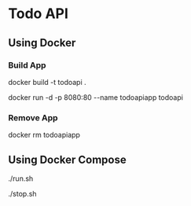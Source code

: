 # Todo API

## Using Docker

### Build App
docker build -t todoapi .

docker run -d -p 8080:80 --name todoapiapp todoapi

### Remove App
docker rm todoapiapp

## Using Docker Compose

./run.sh

./stop.sh
